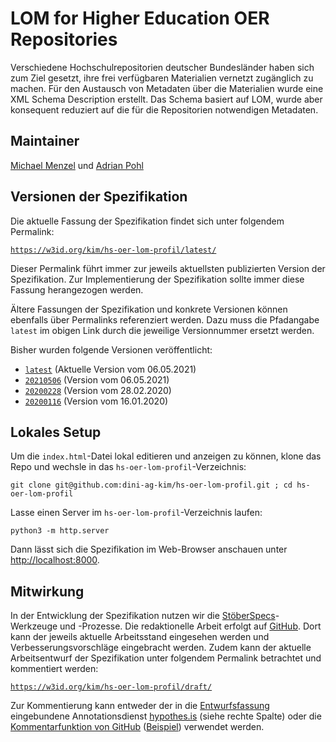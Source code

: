 # LOM for Higher Education OER Repositories

Verschiedene Hochschulrepositorien deutscher Bundesländer haben sich zum Ziel
gesetzt, ihre frei verfügbaren Materialien vernetzt zugänglich zu machen. Für
den Austausch von Metadaten über die Materialien wurde eine XML Schema Description
erstellt. Das Schema basiert auf LOM, wurde aber konsequent reduziert auf die
für die Repositorien notwendigen Metadaten.

## Maintainer

[Michael Menzel](https://github.com/mic-men) und [Adrian Pohl](https://github.com/acka47)

## Versionen der Spezifikation

Die aktuelle Fassung der Spezifikation findet sich unter folgendem Permalink:

[`https://w3id.org/kim/hs-oer-lom-profil/latest/`][latest_version]

Dieser Permalink führt immer zur jeweils aktuellsten publizierten Version der
Spezifikation. Zur Implementierung der Spezifikation sollte immer diese Fassung
herangezogen werden.

Ältere Fassungen der Spezifikation und konkrete Versionen können ebenfalls über
Permalinks referenziert werden. Dazu muss die Pfadangabe `latest` im obigen Link
durch die jeweilige Versionnummer ersetzt werden.

Bisher wurden folgende Versionen veröffentlicht:

- [`latest`][latest_version] (Aktuelle Version vom 06.05.2021)
- [`20210506`][20210506] (Version vom 06.05.2021)
- [`20200228`][20200228] (Version vom 28.02.2020)
- [`20200116`][20200116] (Version vom 16.01.2020)


## Lokales Setup

Um die `index.html`-Datei lokal editieren und anzeigen zu können, klone das Repo und wechsle in das `hs-oer-lom-profil`-Verzeichnis:

`git clone git@github.com:dini-ag-kim/hs-oer-lom-profil.git ; cd hs-oer-lom-profil`

Lasse einen Server im `hs-oer-lom-profil`-Verzeichnis laufen:

`python3 -m http.server`

Dann lässt sich die Spezifikation im Web-Browser anschauen unter [http://localhost:8000](http://localhost:8000).

## Mitwirkung

In der Entwicklung der Spezifikation nutzen wir die [StöberSpecs](https://w3id.org/kim/stoeberspecs/)-Werkzeuge und -Prozesse.
Die redaktionelle Arbeit erfolgt auf [GitHub](https://github.com/dini-ag-kim/hs-oer-lom-profil). Dort kann der jeweils
aktuelle Arbeitsstand eingesehen werden und Verbesserungsvorschläge eingebracht
werden. Zudem kann der aktuelle Arbeitsentwurf der Spezifikation unter folgendem
Permalink betrachtet und kommentiert werden:

[`https://w3id.org/kim/hs-oer-lom-profil/draft/`][draft_version]

Zur Kommentierung kann entweder der in die [Entwurfsfassung][draft_version]
eingebundene Annotationsdienst [hypothes.is](https://web.hypothes.is/) (siehe
rechte Spalte) oder die [Kommentarfunktion von GitHub][multi-line comments]
([Beispiel](https://github.com/dini-ag-kim/hs-oer-lom-profil/blob/master/draft/index.html#L122-L126))
verwendet werden.

[latest_version]: https://w3id.org/kim/hs-oer-lom-profil/latest/
[20210506]: https://w3id.org/kim/hs-oer-lom-profil/20210506/
[20200228]: https://w3id.org/kim/hs-oer-lom-profil/20200228/
[20200116]: https://w3id.org/kim/hs-oer-lom-profil/20200116/
[draft_version]: https://w3id.org/kim/hs-oer-lom-profil/draft/
[github]: https://github.com/dini-ag-kim/hs-oer-lom-profil/
[multi-line comments]: https://help.github.com/en/github/managing-your-work-on-github/opening-an-issue-from-code
